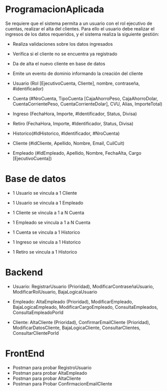 # ProgramacionAplicada

Se requiere que el sistema permita a un usuario con el rol ejecutivo de cuentas, realizar el alta del clientes. Para ello el usuario debe realizar el ingresos de los datos requeridos, y el sistema realiza la siguiente gestión:

* Realiza validaciones sobre los datos ingresados
* Verifica si el cliente no se encuentra ya registrado
* Da de alta el nuevo cliente en base de datos
* Emite un evento de dominio informando la creación del cliente


* Usuario (Rol [EjecutivoCuenta, Cliente], nombre, contraseña, #identificador) <br>
* Cuenta (#NroCuenta, TipoCuenta [CajaAhorroPeso, CajaAhorroDolar, CuentaCorrientePeso, CuentaCorrienteDolar],  CVU, Alias, ImporteTotal)<br>
* Ingreso (FechaHora, Importe, #Identificador, Status, Divisa)<br>
* Retiro (FechaHora, Importe, #Identificador, Status, Divisa)<br>
* Historico(#IdHistorico, #Identificador, #NroCuenta)<br>
* Cliente (#idCliente, Apellido, Nombre, Email, CuilCuit)<br>
* Empleado (#IdEmpleado, Apellido, Nombre, FechaAlta, Cargo [EjecutivoCuenta])<br>

# Base de datos

* 1 Usuario se vincula a 1 Cliente
* 1 Usuario se vincula a 1 Empleado

* 1 Cliente se vincula a 1 a N Cuenta
* 1 Empleado se vincula a 1 a N Cuenta

* 1 Cuenta se vincula a 1 Historico

* 1 Ingreso se vincula a 1 Historico
* 1 Retiro se vincula a 1 Historico

# Backend

* Usuario: RegistrarUsuario (Prioridad), ModificarContraseñaUsuario, ModificarRolUsuario, BajaLogicaUsuario

* Empleado: AltaEmpleado (Prioridad), ModificarEmpleado, BajaLogicaEmpleado, ModificarCargoEmpleado, ConsultaEmpleados, ConsultaEmpleadoPorId

* Cliente: AltaCliente (Prioridad), ConfirmarEmailCliente (Prioridad), ModificarDatosCliente, BajaLogicaCliente, ConsultarClientes, ConsultarClientePorId	

# FrontEnd

* Postman para probar RegistroUsuario
* Postman para probar AltaEmpleado
* Postman para probar AltaCliente
* Postman para Probar ConfirmacionEmailCliente

